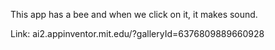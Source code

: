 This app has a bee and when we click on it, it makes sound.

Link: ai2.appinventor.mit.edu/?galleryId=6376809889660928
